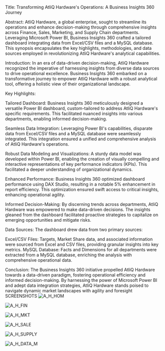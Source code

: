 Title: Transforming AtliQ Hardware's Operations: A Business Insights 360 Journey

Abstract:
AtliQ Hardware, a global enterprise, sought to streamline its operations and enhance decision-making through comprehensive insights across Finance, 
Sales, Marketing, and Supply Chain departments. Leveraging Microsoft Power BI, Business Insights 360 crafted a tailored dashboard integrating data 
from Excel/CSV files and a MySQL database. This synopsis encapsulates the key highlights, methodologies, and data sources employed in revolutionizing 
AtliQ Hardware's analytical capabilities.

Introduction:
In an era of data-driven decision-making, AtliQ Hardware recognized the imperative of harnessing insights from diverse data sources to drive 
operational excellence. Business Insights 360 embarked on a transformative journey to empower AtliQ Hardware with a robust analytical tool, 
offering a holistic view of their organizational landscape.

Key Highlights:

Tailored Dashboard: Business Insights 360 meticulously designed a versatile Power BI dashboard, custom-tailored to address AtliQ Hardware's specific requirements. 
This facilitated nuanced insights into various departments, enabling informed decision-making.

Seamless Data Integration: Leveraging Power BI's capabilities, disparate data from Excel/CSV files and a MySQL database were seamlessly integrated. 
This integration ensured a unified and comprehensive analysis of AtliQ Hardware's operations.

Robust Data Modeling and Visualizations: A sturdy data model was developed within Power BI, 
enabling the creation of visually compelling and interactive representations of key performance indicators (KPIs). 
This facilitated a deeper understanding of organizational dynamics.

Enhanced Performance: Business Insights 360 optimized dashboard performance using DAX Studio, resulting in a notable 5% enhancement in report efficiency. 
This optimization ensured swift access to critical insights, enhancing operational agility.

Informed Decision-Making: By discerning trends across departments, AtliQ Hardware was empowered to make data-driven decisions. 
The insights gleaned from the dashboard facilitated proactive strategies to capitalize on emerging opportunities and mitigate risks.

Data Sources:
The dashboard drew data from two primary sources:

Excel/CSV Files: Targets, Market Share data, and associated information were sourced from Excel and CSV files, providing granular insights into key metrics.
MySQL Database: Facts and Dimensions for all departments were extracted from a MySQL database, enriching the analysis with comprehensive operational data.

Conclusion:
The Business Insights 360 initiative propelled AtliQ Hardware towards a data-driven paradigm, fostering operational efficiency and informed decision-making. 
By harnessing the power of Microsoft Power BI and adept data integration strategies, 
AtliQ Hardware stands poised to navigate dynamic market landscapes with agility and foresight
SCREENSHOTS
![A_H_HOM](https://github.com/Utkarsh1m/Business-Insights-360/assets/159425641/b26f4d07-14b4-4cdf-a108-a8a634f2b612)

![A_H_FIN](https://github.com/Utkarsh1m/Business-Insights-360/assets/159425641/ee64bada-4898-42f7-ae80-e321372d2dc4)

![A_H_MKT](https://github.com/Utkarsh1m/Business-Insights-360/assets/159425641/b2e6b740-66e7-49fa-a54d-b4d6e4d0cbe5)

![A_H_SALE](https://github.com/Utkarsh1m/Business-Insights-360/assets/159425641/c0f20052-6526-4410-8469-2f22cc437e9b)

![A_H_SUPPLY](https://github.com/Utkarsh1m/Business-Insights-360/assets/159425641/08f42da1-8e7a-4bce-becb-a8b8aa40318c)

![A_H_DATA_M](https://github.com/Utkarsh1m/Business-Insights-360/assets/159425641/d27d282c-9e8e-4779-848e-a842f9fff296)

